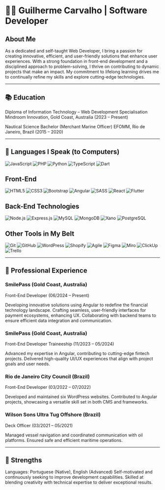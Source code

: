 # 👨‍💻 Guilherme Carvalho | Software Developer #

## About Me ##
As a dedicated and self-taught Web Developer, I bring a passion for creating innovative, efficient, and user-friendly solutions that enhance user experiences. With a strong foundation in front-end development and a disciplined approach to problem-solving, I thrive on contributing to dynamic projects that make an impact. My commitment to lifelong learning drives me to continually refine my skills and explore cutting-edge technologies.

---

## 📚 Education ##
Diploma of Information Technology – Web Development Specialisation
Mindroom Innovation, Gold Coast, Australia (2023 – Present)

Nautical Science Bachelor (Merchant Marine Officer)
EFOMM, Rio de Janeiro, Brazil (2015 – 2020)

---

## 🧰 Languages I Speak (to Computers) ##
![JavaScript](https://img.shields.io/badge/JavaScript-F7DF1E?style=flat-square&logo=javascript&logoColor=black) ![PHP](https://img.shields.io/badge/PHP-777BB4?style=flat-square&logo=php&logoColor=white) ![Python](https://img.shields.io/badge/Python-3776AB?style=flat-square&logo=python&logoColor=white) ![TypeScript](https://img.shields.io/badge/TypeScript-3178C6?style=flat-square&logo=typescript&logoColor=white) ![Dart](https://img.shields.io/badge/Dart-0175C2?style=flat-square&logo=dart&logoColor=white)  

## Front-End ##  
![HTML5](https://img.shields.io/badge/HTML5-E34F26?style=flat-square&logo=html5&logoColor=white) ![CSS3](https://img.shields.io/badge/CSS3-1572B6?style=flat-square&logo=css3&logoColor=white) ![Bootstrap](https://img.shields.io/badge/Bootstrap-7952B3?style=flat-square&logo=bootstrap&logoColor=white) ![Angular](https://img.shields.io/badge/Angular-DD0031?style=flat-square&logo=angular&logoColor=white) ![SASS](https://img.shields.io/badge/SASS-CC6699?style=flat-square&logo=sass&logoColor=white) ![React](https://img.shields.io/badge/React-61DAFB?style=flat-square&logo=react&logoColor=black) ![Flutter](https://img.shields.io/badge/Flutter-02569B?style=flat-square&logo=flutter&logoColor=white)  

## Back-End Technologies ## 
![Node.js](https://img.shields.io/badge/Node.js-339933?style=flat-square&logo=nodedotjs&logoColor=white) ![Express.js](https://img.shields.io/badge/Express.js-000000?style=flat-square&logo=express&logoColor=white) ![MySQL](https://img.shields.io/badge/MySQL-4479A1?style=flat-square&logo=mysql&logoColor=white) ![MongoDB](https://img.shields.io/badge/MongoDB-47A248?style=flat-square&logo=mongodb&logoColor=white) ![Xano](https://img.shields.io/badge/Xano-FF6D00?style=flat-square&logo=xano&logoColor=white) ![PostgreSQL](https://img.shields.io/badge/PostgreSQL-4169E1?style=flat-square&logo=postgresql&logoColor=white)  

## Other Tools in My Belt ##  
![Git](https://img.shields.io/badge/Git-F05032?style=flat-square&logo=git&logoColor=white) ![GitHub](https://img.shields.io/badge/GitHub-181717?style=flat-square&logo=github&logoColor=white) ![WordPress](https://img.shields.io/badge/WordPress-21759B?style=flat-square&logo=wordpress&logoColor=white) ![Shopify](https://img.shields.io/badge/Shopify-7AB55C?style=flat-square&logo=shopify&logoColor=white) ![Agile](https://img.shields.io/badge/Agile-0078D7?style=flat-square&logo=agile&logoColor=white) ![Figma](https://img.shields.io/badge/Figma-F24E1E?style=flat-square&logo=figma&logoColor=white) ![Miro](https://img.shields.io/badge/Miro-050038?style=flat-square&logo=miro&logoColor=white) ![ClickUp](https://img.shields.io/badge/ClickUp-7B68EE?style=flat-square&logo=clickup&logoColor=white) ![Trello](https://img.shields.io/badge/Trello-0052CC?style=flat-square&logo=trello&logoColor=white)  

---

## 👔 Professional Experience ##
### SmilePass (Gold Coast, Australia) ### 
Front-End Developer (06/2024 – Present)

Developing innovative solutions using Angular to redefine the financial technology landscape.
Crafting seamless, user-friendly interfaces for payment ecosystems, enhancing UX.
Collaborating with backend teams to ensure efficient data integration and communication.

### SmilePass (Gold Coast, Australia) ###
Front-End Developer Traineeship (11/2023 – 05/2024)

Advanced my expertise in Angular, contributing to cutting-edge fintech projects.
Delivered high-quality UI/UX experiences that align with project goals and user needs.

### Rio de Janeiro City Council (Brazil) ### 
Front-End Developer (03/2022 – 07/2022)

Developed and maintained six WordPress websites.
Contributed to Angular projects, showcasing a versatile skill set in both CMS and frameworks.

### Wilson Sons Ultra Tug Offshore (Brazil) ###
Deck Officer (03/2021 – 05/2021)

Managed vessel navigation and coordinated communication with oil platforms.
Ensured safe and efficient maritime operations.

---

## 🌟 Strengths ##
Languages: Portuguese (Native), English (Advanced)
Self-motivated and continuously seeking to improve development capabilities.
Skilled at blending creativity with technical expertise to deliver exceptional results.
